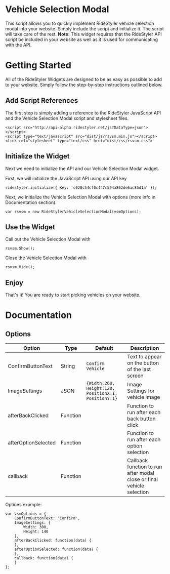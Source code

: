 # Vehicle Selection Modal
This script allows you to quickly implement RideStyler vehicle selection modal into your website. Simply include the script and initialize it. The script will take care of the rest.
**Note:** This widget requires that the RideStyler API script be included in your website as well as it is used for communicating with the API.
# Getting Started
All of the RideStyler Widgets are designed to be as easy as possible to add to your website. Simply follow the step-by-step instructions outlined below.
## Add Script References
The first step is simply adding a reference to the RideStyler JavaScript API and the Vehicle Selection Modal script and stylesheet files.
```
<script src="http://api-alpha.ridestyler.net/js?DataType=json"></script>
<script type="text/javascript" src="dist/js/rsvsm.min.js"></script>
<link rel="stylesheet" type="text/css" href="dist/css/rsvsm.css">
```
## Initialize the Widget
Next we need to initialize the API and our Vehicle Selection Modal widget.

First, we will initialize the JavaScript API using our API key
```
ridestyler.initialize({ Key: 'c028c54cf0c447c594a862de6ac85d1a' });
```

Next, we initialize the Vehicle Selection Modal with options (more info in Documentation section).
```
var rsvsm = new RideStylerVehicleSelectionModal(vsmOptions);
```
## Use the Widget
Call out the Vehicle Selection Modal with
```
rsvsm.Show();
```
Close the Vehicle Selection Modal with
```
rsvsm.Hide();
```


## Enjoy
That's it! You are ready to start picking vehicles on your website.

# Documentation

## Options
Option | Type | Default | Description
------ | ---- | ------- | -----------
ConfirmButtonText | String | ```Confirm Vehicle``` | Text to appear on the button of the last screen
ImageSettings | JSON | ```{Width:260, Height:120, PositionX:1, PositionY:1}``` | Image Settings for vehicle image
afterBackClicked | Function |  | Function to run after each back button click
afterOptionSelected | Function |  | Function to run after each option selection
callback | Function |  | Callback function to run after modal close or final vehicle selection

Options example:
```
var vsmOptions = {
    ConfirmButtonText: 'Confirm',
    ImageSettings: {
        Width: 300,
        Height: 140
    },
    afterBackClicked: function(data) {
    },
    afterOptionSelected: function(data) {
    },
    callback: function(data) {
    }
};
```

